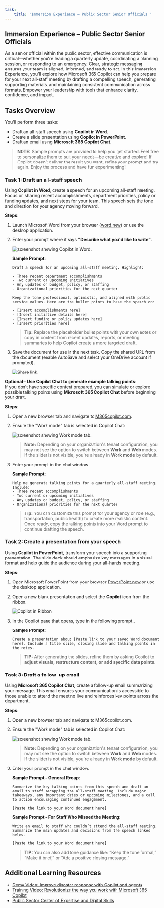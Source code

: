 ```yaml
---
task:
    title: 'Immersion Experience – Public Sector Senior Officials '
---
```


## Immersion Experience – Public Sector Senior Officials  

As a senior official within the public sector, effective communication is critical—whether you're leading a quarterly update, coordinating a planning session, or responding to an emergency. Clear, strategic messaging ensures your team is aligned, informed, and ready to act. In this Immersion Experience, you’ll explore how Microsoft 365 Copilot can help you prepare for your next all-staff meeting by drafting a compelling speech, generating supporting materials, and maintaining consistent communication across formats. Empower your leadership with tools that enhance clarity, confidence, and impact.

## Tasks Overview

You’ll perform three tasks:

- Draft an all-staff speech using **Copilot in Word**.  
- Create a slide presentation using **Copilot in PowerPoint**.  
- Draft an email using **Microsoft 365 Copilot Chat**.

> **NOTE:** Sample prompts are provided to help you get started. Feel free to personalize them to suit your needs—be creative and explore! If Copilot doesn’t deliver the result you want, refine your prompt and try again. Enjoy the process and have fun experimenting!  

### Task 1: Draft an all-staff speech

Using **Copilot in Word**, create a speech for an upcoming all-staff meeting. Focus on sharing recent accomplishments, department priorities, policy or funding updates, and next steps for your team. This speech sets the tone and direction for your agency moving forward.

**Steps**:

1. Launch Microsoft Word from your browser ([word.new](https://word.new)) or use the desktop application.
1. Enter your prompt where it says **"Describe what you'd like to write"**.

    ![screenshot showing Copilot in Word.](../Prompts/Media/draft-with-copilot.png)

    **Sample Prompt**:

    ```text
    Draft a speech for an upcoming all-staff meeting. Highlight:
    
    - Three recent department accomplishments  
    - Two current or upcoming initiatives  
    - Any updates on budget, policy, or staffing  
    - Organizational priorities for the next quarter
    
    Keep the tone professional, optimistic, and aligned with public service values. Here are the bullet points to base the speech on:
    
    - [Insert accomplishments here]  
    - [Insert initiative details here]  
    - [Insert funding or policy updates here]  
    - [Insert priorities here]
    ```

    > **Tip:** Replace the placeholder bullet points with your own notes or copy in content from recent updates, reports, or meeting summaries to help Copilot create a more targeted draft.

1. Save the document for use in the next task. Copy the shared URL from the document (enable AutoSave and select your OneDrive account if prompted).

    ![Share link.](../Prompts/Media/share-menu-with-copy-link.png)

**Optional – Use Copilot Chat to generate example talking points**:  
If you don’t have specific content prepared, you can simulate or explore possible talking points using **Microsoft 365 Copilot Chat** before beginning your draft.

**Steps**:

1. Open a new browser tab and navigate to [M365copilot.com](https://m365copilot.com/).
1. Ensure the "Work mode" tab is selected in Copilot Chat:

    ![screenshot showing Work mode tab.](../Prompts/Media/work-mode.png)

    > **Note:** Depending on your organization's tenant configuration, you may not see the option to switch between **Work** and **Web** modes. If the slider is not visible, you're already in **Work mode** by default.
1. Enter your prompt in the chat window.

    **Sample Prompt**:

    ```text
    Help me generate talking points for a quarterly all-staff meeting. Include:
    - Three recent accomplishments
    - Two current or upcoming initiatives
    - Any updates on budget, policy, or staffing
    - Organizational priorities for the next quarter
    ```

    > **Tip:** You can customize this prompt for your agency or role (e.g., transportation, public health) to create more realistic content. Once ready, copy the talking points into your Word prompt to continue drafting the speech.

### Task 2: Create a presentation from your speech

Using **Copilot in PowerPoint**, transform your speech into a supporting presentation. The slide deck should emphasize key messages in a visual format and help guide the audience during your all-hands meeting.

**Steps**:

1. Open Microsoft PowerPoint from your browser [PowerPoint.new](https://PowerPoint.new) or use the desktop application.

1. Open a new blank presentation and select the **Copilot** icon from the ribbon.

    ![Copilot in Ribbon](../Prompts/Media/copilot-ribbon-powerpoint.png)

1. In the Copilot pane that opens, type in the following prompt..

    **Sample Prompt**:

    ```text
    Create a presentation about [Paste link to your saved Word document here]. Include a title slide, closing slide and talking points in the notes. 
    ```

    > **TIP:** After generating the slides, refine them by asking Copilot to **adjust visuals, restructure content, or add specific data points**.

### Task 3: Draft a follow-up email

Using **Microsoft 365 Copilot Chat**, create a follow-up email summarizing your message. This email ensures your communication is accessible to those unable to attend the meeting live and reinforces key points across the department.

**Steps**:

1. Open a new browser tab and navigate to [M365copilot.com](https://m365copilot.com/).
1. Ensure the "Work mode" tab is selected in Copilot Chat:

    ![screenshot showing Work mode tab.](../Prompts/Media/work-mode.png)

    > **Note:** Depending on your organization's tenant configuration, you may not see the option to switch between **Work** and **Web** modes. If the slider is not visible, you're already in **Work mode** by default.
1. Enter your prompt in the chat window.

    **Sample Prompt – General Recap**:

    ```text
    Summarize the key talking points from this speech and draft an email to staff recapping the all-staff meeting. Include major takeaways, any important dates or upcoming milestones, and a call to action encouraging continued engagement.
    
    [Paste the link to your Word document here]
    ```

    **Sample Prompt – For Staff Who Missed the Meeting**:

    ```text
    Write an email to staff who couldn’t attend the all-staff meeting. Summarize the main updates and decisions from the speech linked below.

    [Paste the link to your Word document here]
    ```

    > **TIP:** You can also add tone guidance like: “Keep the tone formal,” “Make it brief,” or “Add a positive closing message.”

## Additional Learning Resources

- [Demo Video: Improve disaster response with Copilot and agents](https://content.cloudguides.com/guides/Improve%20disaster%20response%20with%20Copilot%20and%20Agents)
- [Training Video: Revolutionize the way you work with Microsoft 365 Copilot](https://wwps.microsoft.com/innovate-blog/revolutionize-work-microsoft365)
- [Public Sector Center of Expertise and Digital Skills](https://wwps.microsoft.com/)
